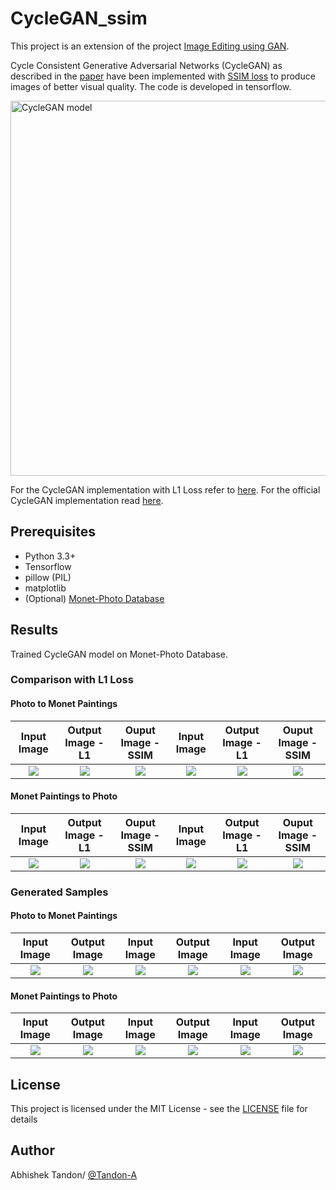 # CycleGAN_ssim

This project is an extension of the project [Image Editing using GAN](https://github.com/Tandon-A/Image-Editing-using-GAN). 

Cycle Consistent Generative Adversarial Networks (CycleGAN) as described in the [paper](https://arxiv.org/abs/1703.10593) have been implemented with [SSIM loss](https://arxiv.org/abs/1511.08861) to produce images of better visual quality. The code is developed in tensorflow.


<img src="https://raw.githubusercontent.com/Tandon-A/CycleGAN_ssim/master/assets/CycleGAN_working.png" width="600" alt="CycleGAN model">

For the CycleGAN implementation with L1 Loss refer to [here](https://github.com/Tandon-A/Image-Editing-using-GAN/tree/master/CycleGAN). For the official CycleGAN implementation read [here](https://github.com/junyanz/CycleGAN). 

## Prerequisites

* Python 3.3+
* Tensorflow 
* pillow (PIL)
* matplotlib 
* (Optional) [Monet-Photo Database](https://people.eecs.berkeley.edu/~taesung_park/CycleGAN/datasets/monet2photo.zip)


## Results 
Trained CycleGAN model on Monet-Photo Database.

### Comparison with L1 Loss

#### Photo to Monet Paintings

| Input Image | Output Image - L1 | Ouput Image - SSIM | Input Image | Output Image - L1 | Ouput Image - SSIM |
|:-----------:|:-----------------:|:------------------:|:-----------:|:-----------------:|:------------------:|
![](https://raw.githubusercontent.com/Tandon-A/CycleGAN_ssim/master/assets/compar/p2m/org/orgB2.png)  |  ![](https://raw.githubusercontent.com/Tandon-A/CycleGAN_ssim/master/assets/compar/p2m/l1/monetB2.png) | ![](https://raw.githubusercontent.com/Tandon-A/CycleGAN_ssim/master/assets/compar/p2m/ssim/monetB2.png) | ![](https://raw.githubusercontent.com/Tandon-A/CycleGAN_ssim/master/assets/compar/p2m/org/orgB5.png)  |  ![](https://raw.githubusercontent.com/Tandon-A/CycleGAN_ssim/master/assets/compar/p2m/l1/monetB5.png) | ![](https://raw.githubusercontent.com/Tandon-A/CycleGAN_ssim/master/assets/compar/p2m/ssim/monetB6.png) |




#### Monet Paintings to Photo 

| Input Image | Output Image - L1 | Ouput Image - SSIM | Input Image | Output Image - L1 | Ouput Image - SSIM |
|:-----------:|:-----------------:|:------------------:|:-----------:|:-----------------:|:------------------:|
![](https://raw.githubusercontent.com/Tandon-A/CycleGAN_ssim/master/assets/compar/m2p/org/orgA2.png)  |  ![](https://raw.githubusercontent.com/Tandon-A/CycleGAN_ssim/master/assets/compar/m2p/l1/realA2.png) | ![](https://raw.githubusercontent.com/Tandon-A/CycleGAN_ssim/master/assets/compar/m2p/ssim/realA2.png) | ![](https://raw.githubusercontent.com/Tandon-A/CycleGAN_ssim/master/assets/compar/m2p/org/orgA9.png)  |  ![](https://raw.githubusercontent.com/Tandon-A/CycleGAN_ssim/master/assets/compar/m2p/l1/realA9.png) | ![](https://raw.githubusercontent.com/Tandon-A/CycleGAN_ssim/master/assets/compar/m2p/ssim/realA9.png) |




### Generated Samples

#### Photo to Monet Paintings

| Input Image | Output Image | Input Image | Output Image | Input Image | Output Image |
|:-----------:|:------------:|:-----------:|:------------:|:-----------:|:------------:|
![](https://raw.githubusercontent.com/Tandon-A/CycleGAN_ssim/master/assets/ssim/p2m/orgB22.jpg)  |  ![](https://raw.githubusercontent.com/Tandon-A/CycleGAN_ssim/master/assets/ssim/p2m/monetB22.png) | ![](https://raw.githubusercontent.com/Tandon-A/CycleGAN_ssim/master/assets/ssim/p2m/orgB25.png) | ![](https://raw.githubusercontent.com/Tandon-A/CycleGAN_ssim/master/assets/ssim/p2m/monetB25.png) | ![](https://raw.githubusercontent.com/Tandon-A/CycleGAN_ssim/master/assets/ssim/p2m/orgB27.png) | ![](https://raw.githubusercontent.com/Tandon-A/CycleGAN_ssim/master/assets/ssim/p2m/monetB27.png) 


#### Monet Paintings to Photo 

| Input Image | Output Image | Input Image | Output Image | Input Image | Output Image |
|:-----------:|:------------:|:-----------:|:------------:|:-----------:|:------------:|
![](https://raw.githubusercontent.com/Tandon-A/CycleGAN_ssim/master/assets/ssim/m2p/orgA7.png)  |  ![](https://raw.githubusercontent.com/Tandon-A/CycleGAN_ssim/master/assets/ssim/m2p/realA7.png) | ![](https://raw.githubusercontent.com/Tandon-A/CycleGAN_ssim/master/assets/ssim/m2p/orgA15.png) | ![](https://raw.githubusercontent.com/Tandon-A/CycleGAN_ssim/master/assets/ssim/m2p/realA15.png) | ![](https://raw.githubusercontent.com/Tandon-A/CycleGAN_ssim/master/assets/ssim/m2p/orgA27.png) | ![](https://raw.githubusercontent.com/Tandon-A/CycleGAN_ssim/master/assets/ssim/m2p/realA27.png) 



## License

This project is licensed under the MIT License - see the [LICENSE](https://github.com/Tandon-A/Image-Editing-using-GAN/blob/master/LICENSE) file for details

## Author 

Abhishek Tandon/ [@Tandon-A](https://github.com/Tandon-A)
